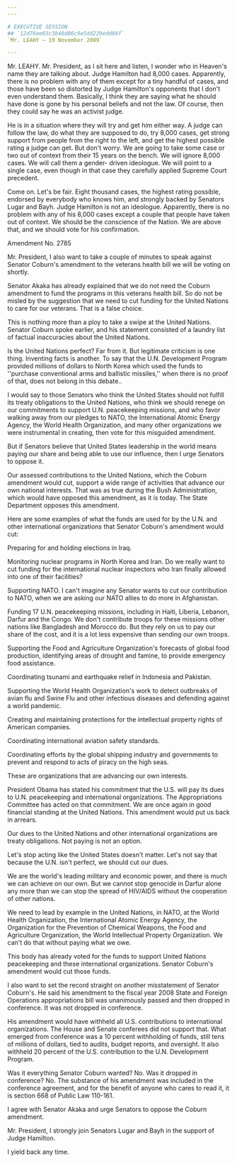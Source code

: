 ```yaml
---
---

# EXECUTIVE SESSION
## `12d76ee03c3b48d06c9e5dd229edd86f`
`Mr. LEAHY — 19 November 2009`

---
```



Mr. LEAHY. Mr. President, as I sit here and listen, I wonder who in 
Heaven's name they are talking about. Judge Hamilton had 8,000 cases. 
Apparently, there is no problem with any of them except for a tiny 
handful of cases, and those have been so distorted by Judge Hamilton's 
opponents that I don't even understand them. Basically, I think they 
are saying what he should have done is gone by his personal beliefs and 
not the law. Of course, then they could say he was an activist judge.

He is in a situation where they will try and get him either way. A 
judge can follow the law, do what they are supposed to do, try 8,000 
cases, get strong support from people from the right to the left, and 
get the highest possible rating a judge can get. But don't worry. We 
are going to take some case or two out of context from their 15 years 
on the bench. We will ignore 8,000 cases. We will call them a gender-
driven ideologue. We will point to a single case, even though in that 
case they carefully applied Supreme Court precedent.

Come on. Let's be fair. Eight thousand cases, the highest rating 
possible, endorsed by everybody who knows him, and strongly backed by 
Senators Lugar and Bayh. Judge Hamilton is not an ideologue. 
Apparently, there is no problem with any of his 8,000 cases except a 
couple that people have taken out of context. We should be the 
conscience of the Nation. We are above that, and we should vote for his 
confirmation.















 Amendment No. 2785


Mr. President, I also want to take a couple of minutes to speak 
against Senator Coburn's amendment to the veterans health bill we will 
be voting on shortly.

Senator Akaka has already explained that we do not need the Coburn 
amendment to fund the programs in this veterans health bill. So do not 
be misled by the suggestion that we need to cut funding for the United 
Nations to care for our veterans. That is a false choice.

This is nothing more than a ploy to take a swipe at the United 
Nations. Senator Coburn spoke earlier, and his statement consisted of a 
laundry list of factual inaccuracies about the United Nations.

Is the United Nations perfect? Far from it. But legitimate criticism 
is one thing. Inventing facts is another. To say that the U.N. 
Development Program provided millions of dollars to North Korea which 
used the funds to ''purchase conventional arms and ballistic 
missiles,'' when there is no proof of that, does not belong in this 
debate..

I would say to those Senators who think the United States should not 
fulfill its treaty obligations to the United Nations, who think we 
should renege on our commitments to support U.N. peacekeeping missions, 
and who favor walking away from our pledges to NATO, the International 
Atomic Energy Agency, the World Health Organization, and many other 
organizations we were instrumental in creating, then vote for this 
misguided amendment.

But if Senators believe that United States leadership in the world 
means paying our share and being able to use our influence, then I urge 
Senators to oppose it.

Our assessed contributions to the United Nations, which the Coburn 
amendment would cut, support a wide range of activities that advance 
our own national interests. That was as true during the Bush 
Administration, which would have opposed this amendment, as it is 
today. The State Department opposes this amendment.

Here are some examples of what the funds are used for by the U.N. and 
other international organizations that Senator Coburn's amendment would 
cut:

Preparing for and holding elections in Iraq.

Monitoring nuclear programs in North Korea and Iran. Do we really 
want to cut funding for the international nuclear inspectors who Iran 
finally allowed into one of their facilities?

Supporting NATO. I can't imagine any Senator wants to cut our 
contribution to NATO, when we are asking our NATO allies to do more in 
Afghanistan.

Funding 17 U.N. peacekeeping missions, including in Haiti, Liberia, 
Lebanon, Darfur and the Congo. We don't contribute troops for these 
missions other nations like Bangladesh and Morocco do. But they rely on 
us to pay our share of the cost, and it is a lot less expensive than 
sending our own troops.

Supporting the Food and Agriculture Organization's forecasts of 
global food production, identifying areas of drought and famine, to 
provide emergency food assistance.

Coordinating tsunami and earthquake relief in Indonesia and Pakistan.

Supporting the World Health Organization's work to detect outbreaks 
of avian flu and Swine Flu and other infectious diseases and defending 
against a world pandemic.

Creating and maintaining protections for the intellectual property 
rights of American companies.

Coordinating international aviation safety standards.

Coordinating efforts by the global shipping industry and governments 
to prevent and respond to acts of piracy on the high seas.

These are organizations that are advancing our own interests.

President Obama has stated his commitment that the U.S. will pay its 
dues to U.N. peacekeeping and international organizations. The 
Appropriations Committee has acted on that commitment. We are once 
again in good financial standing at the United Nations. This amendment 
would put us back in arrears.

Our dues to the United Nations and other international organizations 
are treaty obligations. Not paying is not an option.



Let's stop acting like the United States doesn't matter. Let's not 
say that because the U.N. isn't perfect, we should cut our dues.

We are the world's leading military and economic power, and there is 
much we can achieve on our own. But we cannot stop genocide in Darfur 
alone any more than we can stop the spread of HIV/AIDS without the 
cooperation of other nations.

We need to lead by example in the United Nations, in NATO, at the 
World Health Organization, the International Atomic Energy Agency, the 
Organization for the Prevention of Chemical Weapons, the Food and 
Agriculture Organization, the World Intellectual Property Organization. 
We can't do that without paying what we owe.

This body has already voted for the funds to support United Nations 
peacekeeping and these international organizations. Senator Coburn's 
amendment would cut those funds.

I also want to set the record straight on another misstatement of 
Senator Coburn's. He said his amendment to the fiscal year 2008 State 
and Foreign Operations appropriations bill was unanimously passed and 
then dropped in conference. It was not dropped in conference.

His amendment would have withheld all U.S. contributions to 
international organizations. The House and Senate conferees did not 
support that. What emerged from conference was a 10 percent withholding 
of funds, still tens of millions of dollars, tied to audits, budget 
reports, and oversight. It also withheld 20 percent of the U.S. 
contribution to the U.N. Development Program.

Was it everything Senator Coburn wanted? No. Was it dropped in 
conference? No. The substance of his amendment was included in the 
conference agreement, and for the benefit of anyone who cares to read 
it, it is section 668 of Public Law 110-161.

I agree with Senator Akaka and urge Senators to oppose the Coburn 
amendment.

Mr. President, I strongly join Senators Lugar and Bayh in the support 
of Judge Hamilton.

I yield back any time.